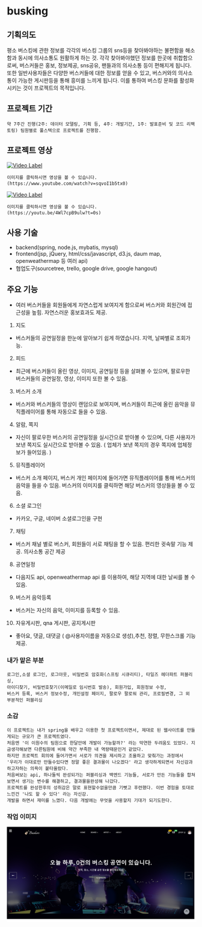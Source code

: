 # busking

## 기획의도 
평소 버스킹에 관한 정보를 각각의 버스킹 그룹의 sns등을 찾아봐야하는 불편함을 해소함과 동시에 의사소통도 원활하게 하는 것.
각각 찾아봐야했던 정보를 한곳에 취합함으로써, 버스커들은 홍보, 정보제공, sns공유, 팬들과의 의사소통 등이 편해지게 됩니다.
또한 일반사용자들은 다양한 버스커들에 대한 정보를 얻을 수 있고, 버스커와의 의사소통이 가능한 게시판등을 통해 흥미를 느끼게 됩니다.
이를 통하여 버스킹 문화를 활성화시키는 것이 프로젝트의 목적입니다.

## 프로젝트 기간
`약 7주간 진행(2주: 데이터 모델링, 기획 등, 4주: 개발기간, 1주: 발표준비 및 코드 리팩토링)
팀원별로 풀스텍으로 프로젝트를 진행함.`

## 프로젝트 영상
[![Video Label](https://img.youtube.com/vi/sqvoI1b5tx0/0.jpg)](https://www.youtube.com/watch?v=sqvoI1b5tx0)
```
이미지를 클릭하시면 영상을 볼 수 있습니다.
(https://www.youtube.com/watch?v=sqvoI1b5tx0)
```
[![Video Label](http://img.youtube.com/vi/4Wl7cpB9ulw/0.jpg)](https://youtu.be/4Wl7cpB9ulw?t=0s)
```
이미지를 클릭하시면 영상을 볼 수 있습니다.
(https://youtu.be/4Wl7cpB9ulw?t=0s)
```
## 사용 기술
- backend(spring, node.js, mybatis, mysql)
- frontend(jsp, jQuery, html/css/javascript, d3.js, daum map, openweathermap 등 여러 api)
- 협업도구(sourcetree, trello, google drive, google hangout)

## 주요 기능
- 여러 버스커들을 회원들에게 자연스럽게 보여지게 함으로써 버스커와 회원간에 접근성을 높힘. 자연스러운 홍보효과도 제공.

1. 지도
  - 버스커들의 공연일정을 한눈에 알아보기 쉽게 하였습니다. 지역, 날짜별로 조회가능.

2. 피드
  - 최근에 버스커들이 올린 영상, 이미지, 공연일정 등을 살펴볼 수 있으며, 팔로우한 버스커들의 공연일정, 영상, 이미지 또한 볼 수 있음.

3. 버스커 소개
  - 버스커와 버스커들의 영상이 랜덤으로 보여지며, 버스커들이 최근에 올린 음악을 뮤직플레이어를 통해 자동으로 들을 수 있음.

4. 알람, 쪽지
  - 자신이 팔로우한 버스커의 공연일정을 실시간으로 받아볼 수 있으며, 다른 사용자가 보낸 쪽지도 실시간으로 받아볼 수 있음. ( 업체가 보낸 쪽지의 경우 쪽지에 업체정보가 들어있음. )

5. 뮤직플레이어
  - 버스커 소개 페이지, 버스커 개인 페이지에 들어가면 뮤직플레이어를 통해 버스커의 음악을 들을 수 있음. 버스커의 이미지를 클릭하면 해당 버스커의 영상들을 볼 수 있음.

6. 소셜 로그인
  - 카카오, 구글, 네이버 소셜로그인을 구현

7. 채팅
  - 버스커 채널 별로 버스커, 회원들이 서로 채팅을 할 수 있음. 편리한 귓속말 기능 제공. 의사소통 공간 제공

8. 공연일정
  - 다음지도 api, openweathermap api 를 이용하여, 해당 지역에 대한 날씨를 볼 수 있음. 

9. 버스커 음악등록
  - 버스커는 자신의 음악, 이미지를 등록할 수 있음.

10. 자유게시판, qna 게시판, 공지게시판
  - 좋아요, 댓글, 대댓글 ( @사용자이름을 자동으로 생성),추천, 정렬, 무한스크롤 기능 제공. 

### 내가 맡은 부분
```
로그인,소셜 로그인, 로그아웃, 비밀번호 암호화(스프링 시큐리티), 타일즈 헤더파트 퍼블리싱,
아이디찾기, 비밀번호찾기(이메일로 임시번호 발송), 회원가입, 회원정보 수정,
버스커 등록, 버스커 정보수정, 개인설정 페이지, 팔로우 팔로워 관리, 프로필변경, 그 외 부분적인 퍼블리싱

```

### 소감
```
이 프로젝트는 내가 spring을 배우고 이용한 첫 프로젝트이면서, 제대로 된 웹사이트를 만들게되는 규모가 큰 프로젝트였다.
처음엔 '이 이원수의 팀원으로 한달안에 개발이 가능할까?' 라는 막연한 두려움도 있었다. 지금생각해보면 다른팀원에 비해 약간 부족한 내 역량때문인거 같았다.
하지만 프로젝트 회의에 들어가면서 서로가 의견을 제시하고 조율하고 맞춰가는 과정에서 
'우리가 이대로만 만들수있다면 정말 좋은 결과물이 나오겠다' 라고 생각하게되면서 자신감과 하고자하는 의욕이 붙타올랐다.
처음써보는 api, 하나둘씩 완성되가는 퍼블리싱과 백엔드 기능들, 서로가 만든 기능들을 합쳐보면서 생기는 변수를 해결하고, 결과물을완성해 나갔다.
프로젝트를 완성한후의 성취감은 말로 표현할수없을만큼 기뻣고 후련했다. 이번 경험을 토대로 느낀건 '나도 할 수 있다' 라는 자신감.
개발을 하면서 재미를 느꼈다. 다음 개발에는 무엇을 사용할지 기대가 되기도한다.
```


### 작업 이미지

![11](./img/11.png) 
